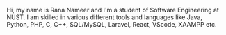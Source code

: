Hi, my name is Rana Nameer and I'm a student of Software Engineering at NUST. 
I am skilled in various different tools and languages like Java, Python, PHP, C, C++, SQL/MySQL, Laravel, React, VScode, XAAMPP etc.
